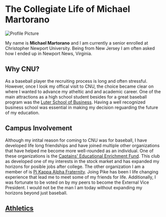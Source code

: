 # The Collegiate Life of Michael Martorano
![Profile Picture](https://Mmart04.github.io/BlogMart/images/Profile.jpg)

My name is **Michael Martorano** and I am currently a senior enrolled at Christopher Newport University. Being from New Jersey I am often asked how I ended up in Newport News, Virginia.
## Why CNU?
As a baseball player the recruiting process is long and often stressful. However, once I look my offical visit to CNU, the choice became clear on where I wanted to advance my atheltic and and academic career. One of the main attractions as a high school student besides for a great baseball program was the [Luter School of Business](https://cnu.edu/academics/departments/business/). Having a well recognized business school was essential in making my decision reguarding the future of my education.
## Campus Involvement
Although my intital reason for coming to CNU was for baseball, I have developed life long friendships and have joined multiple other organizations that have helped me become more well-rounded as an individual. One of these organizations is the [Captains' Educational Enrichment Fund](https://www.linkedin.com/company/captain's-educational-enrichment-fund/mycompany/). This club as developed one of my interests in the stock market and has expanded my horizons for posible jobs after college. The other organization I am a member of is [Pi Kappa Alpha Fraternity](https://www.instagram.com/cnupike/). Joing Pike has been I life changing experience that lead me to meet some of my friends for life. Additionally, I was fortunate to be voted on by my peers to become the External Vice President. I would not be the man I am today without expanding my horizons beyond just baseball.
## [Athletics](https://www.cnusports.com/sports/baseball/roster/michael-martorano/17311)
